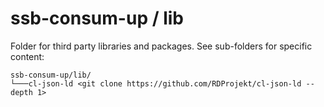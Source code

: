 # ssb-consum-up / lib

Folder for third party libraries and packages.
See sub-folders for specific content:

```
ssb-consum-up/lib/
└───cl-json-ld <git clone https://github.com/RDProjekt/cl-json-ld --depth 1>
```
